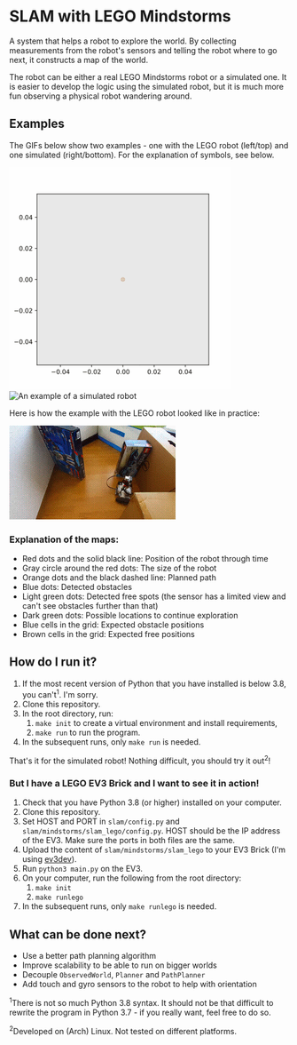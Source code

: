 # SLAM with LEGO Mindstorms
A system that helps a robot to explore the world. By collecting measurements
from the robot's sensors and telling the robot where to go next, it constructs
a map of the world.

The robot can be either a real LEGO Mindstorms robot or a simulated one. It
is easier to develop the logic using the simulated robot, but it is much more
fun observing a physical robot wandering around.

## Examples
The GIFs below show two examples - one with the LEGO robot (left/top) and one
simulated (right/bottom).
For the explanation of symbols, see below.

![An example of the LEGO robot](docs/img/example_lego.gif)
![An example of a simulated robot](docs/img/example_simulated.gif)

Here is how the example with the LEGO robot looked like in practice:

![LEGO robot in action](docs/img/example_lego_robot.gif)

### Explanation of the maps:

- Red dots and the solid black line: Position of the robot through time
- Gray circle around the red dots: The size of the robot
- Orange dots and the black dashed line: Planned path
- Blue dots: Detected obstacles
- Light green dots: Detected free spots (the sensor has a limited view and
  can't see obstacles further than that)
- Dark green dots: Possible locations to continue exploration
- Blue cells in the grid: Expected obstacle positions
- Brown cells in the grid: Expected free positions

## How do I run it?
1. If the most recent version of Python that you have installed is below 3.8,
   you can't<sup>1</sup>. I'm sorry.
2. Clone this repository.
3. In the root directory, run:
   1. `make init` to create a virtual environment and install requirements,
   2. `make run` to run the program.
4. In the subsequent runs, only `make run` is needed.

That's it for the simulated robot! Nothing difficult, you should try it
out<sup>2</sup>!

### But I have a LEGO EV3 Brick and I want to see it in action!
1. Check that you have Python 3.8 (or higher) installed on your computer.
2. Clone this repository.
3. Set HOST and PORT in `slam/config.py` and `slam/mindstorms/slam_lego/config.py`.
   HOST should be the IP address of the EV3. Make sure the ports in both files
   are the same.
4. Upload the content of `slam/mindstorms/slam_lego` to your EV3 Brick (I'm
   using [ev3dev](https://www.ev3dev.org)).
5. Run `python3 main.py` on the EV3.
6. On your computer, run the following from the root directory:
   1. `make init`
   2. `make runlego`
7. In the subsequent runs, only `make runlego` is needed.

## What can be done next?
- Use a better path planning algorithm
- Improve scalability to be able to run on bigger worlds
- Decouple `ObservedWorld`, `Planner` and `PathPlanner`
- Add touch and gyro sensors to the robot to help with orientation

<sup>1</sup>There is not so much Python 3.8 syntax. It should not be that
difficult to rewrite the program in Python 3.7 - if you really want, feel free
to do so.

<sup>2</sup>Developed on (Arch) Linux. Not tested on different platforms.

